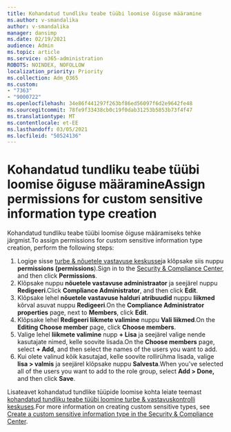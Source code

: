 ```yaml
---
title: Kohandatud tundliku teabe tüübi loomise õiguse määramine
ms.author: v-smandalika
author: v-smandalika
manager: dansimp
ms.date: 02/19/2021
audience: Admin
ms.topic: article
ms.service: o365-administration
ROBOTS: NOINDEX, NOFOLLOW
localization_priority: Priority
ms.collection: Adm_O365
ms.custom:
- "7363"
- "9000722"
ms.openlocfilehash: 34e86f441297f263bf86ed56097f6d2e9642fe48
ms.sourcegitcommit: 78fe9f33438cb0c19f0dab31253b5853b73f4f47
ms.translationtype: MT
ms.contentlocale: et-EE
ms.lasthandoff: 03/05/2021
ms.locfileid: "50524136"
---
```

# <a name="assign-permissions-for-custom-sensitive-information-type-creation"></a><span data-ttu-id="e3de6-102">Kohandatud tundliku teabe tüübi loomise õiguse määramine</span><span class="sxs-lookup"><span data-stu-id="e3de6-102">Assign permissions for custom sensitive information type creation</span></span>

<span data-ttu-id="e3de6-103">Kohandatud tundliku teabe tüübi loomise õiguse määramiseks tehke järgmist.</span><span class="sxs-lookup"><span data-stu-id="e3de6-103">To assign permissions for custom sensitive information type creation, perform the following steps:</span></span>

1. <span data-ttu-id="e3de6-104">Logige sisse [turbe & nõuetele vastavuse keskusse](https://sip.protection.office.com/)ja klõpsake siis nuppu **permissions (permissions**).</span><span class="sxs-lookup"><span data-stu-id="e3de6-104">Sign in to the [Security & Compliance Center](https://sip.protection.office.com/), and then click **Permissions**.</span></span>
2. <span data-ttu-id="e3de6-105">Klõpsake nuppu **nõuetele vastavuse administraator** ja seejärel nuppu **Redigeeri**.</span><span class="sxs-lookup"><span data-stu-id="e3de6-105">Click **Compliance Administrator**, and then click **Edit**.</span></span>
3. <span data-ttu-id="e3de6-106">Klõpsake lehel **nõuetele vastavuse halduri atribuudid** nuppu **liikmed** kõrval asuvat nuppu **Redigeeri**.</span><span class="sxs-lookup"><span data-stu-id="e3de6-106">On the **Compliance Administrator properties** page, next to **Members**, click **Edit**.</span></span>
4. <span data-ttu-id="e3de6-107">Klõpsake lehel **Redigeeri liikmete valimine** nuppu **Vali liikmed**.</span><span class="sxs-lookup"><span data-stu-id="e3de6-107">On the **Editing Choose member** page, click **Choose members**.</span></span>
5. <span data-ttu-id="e3de6-108">Valige lehel **liikmete valimine** nupp **+ Lisa** ja seejärel valige nende kasutajate nimed, kelle soovite lisada.</span><span class="sxs-lookup"><span data-stu-id="e3de6-108">On the **Choose members** page, select **+ Add**, and then select the names of the users you want to add.</span></span>
6. <span data-ttu-id="e3de6-109">Kui olete valinud kõik kasutajad, kelle soovite rollirühma lisada, valige **lisa > valmis** ja seejärel klõpsake nuppu **Salvesta**.</span><span class="sxs-lookup"><span data-stu-id="e3de6-109">When you've selected all of the users you want to add to the role group, select **Add > Done,** and then click **Save**.</span></span>

<span data-ttu-id="e3de6-110">Lisateavet kohandatud tundlike tüüpide loomise kohta leiate teemast [kohandatud tundliku teabe tüübi loomine turbe & vastavuskontrolli keskuses](https://docs.microsoft.com/microsoft-365/compliance/create-a-custom-sensitive-information-type).</span><span class="sxs-lookup"><span data-stu-id="e3de6-110">For more information on creating custom sensitive types, see [Create a custom sensitive information type in the Security & Compliance Center](https://docs.microsoft.com/microsoft-365/compliance/create-a-custom-sensitive-information-type).</span></span>